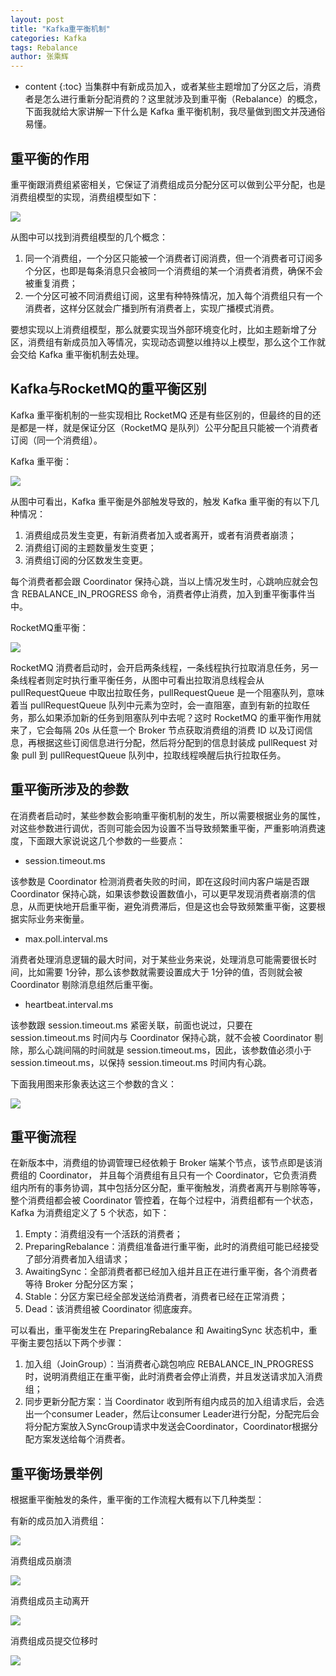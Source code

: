 ```yaml
---
layout: post
title: "Kafka重平衡机制"
categories: Kafka
tags: Rebalance
author: 张乘辉
---
```


* content
{:toc}
当集群中有新成员加入，或者某些主题增加了分区之后，消费者是怎么进行重新分配消费的？这里就涉及到重平衡（Rebalance）的概念，下面我就给大家讲解一下什么是 Kafka 重平衡机制，我尽量做到图文并茂通俗易懂。









## 重平衡的作用

重平衡跟消费组紧密相关，它保证了消费组成员分配分区可以做到公平分配，也是消费组模型的实现，消费组模型如下：

![](https://gitee.com/objcoding/md-picture/raw/master/img/kafka_1.png)



从图中可以找到消费组模型的几个概念：

1. 同一个消费组，一个分区只能被一个消费者订阅消费，但一个消费者可订阅多个分区，也即是每条消息只会被同一个消费组的某一个消费者消费，确保不会被重复消费；
2. 一个分区可被不同消费组订阅，这里有种特殊情况，加入每个消费组只有一个消费者，这样分区就会广播到所有消费者上，实现广播模式消费。

要想实现以上消费组模型，那么就要实现当外部环境变化时，比如主题新增了分区，消费组有新成员加入等情况，实现动态调整以维持以上模型，那么这个工作就会交给 Kafka 重平衡机制去处理。



## Kafka与RocketMQ的重平衡区别

Kafka 重平衡机制的一些实现相比 RocketMQ 还是有些区别的，但最终的目的还是都是一样，就是保证分区（RocketMQ 是队列）公平分配且只能被一个消费者订阅（同一个消费组）。

Kafka 重平衡：

![](https://gitee.com/objcoding/md-picture/raw/master/img/kafka_11.png)

从图中可看出，Kafka 重平衡是外部触发导致的，触发 Kafka 重平衡的有以下几种情况：

1. 消费组成员发生变更，有新消费者加入或者离开，或者有消费者崩溃；
2. 消费组订阅的主题数量发生变更；
3. 消费组订阅的分区数发生变更。

每个消费者都会跟 Coordinator 保持心跳，当以上情况发生时，心跳响应就会包含 REBALANCE_IN_PROGRESS 命令，消费者停止消费，加入到重平衡事件当中。



RocketMQ重平衡：

![](https://gitee.com/objcoding/md-picture/raw/master/img/rocketmq_16.png)

RocketMQ 消费者启动时，会开启两条线程，一条线程执行拉取消息任务，另一条线程者则定时执行重平衡任务，从图中可看出拉取消息线程会从 pullRequestQueue 中取出拉取任务，pullRequestQueue 是一个阻塞队列，意味着当 pullRequestQueue 队列中元素为空时，会一直阻塞，直到有新的拉取任务，那么如果添加新的任务到阻塞队列中去呢？这时 RocketMQ 的重平衡作用就来了，它会每隔 20s 从任意一个 Broker 节点获取消费组的消费 ID 以及订阅信息，再根据这些订阅信息进行分配，然后将分配到的信息封装成 pullRequest 对象 pull 到 pullRequestQueue 队列中，拉取线程唤醒后执行拉取任务。



## 重平衡所涉及的参数

在消费者启动时，某些参数会影响重平衡机制的发生，所以需要根据业务的属性，对这些参数进行调优，否则可能会因为设置不当导致频繁重平衡，严重影响消费速度，下面跟大家说说这几个参数的一些要点：

- session.timeout.ms

该参数是 Coordinator 检测消费者失败的时间，即在这段时间内客户端是否跟 Coordinator 保持心跳，如果该参数设置数值小，可以更早发现消费者崩溃的信息，从而更快地开启重平衡，避免消费滞后，但是这也会导致频繁重平衡，这要根据实际业务来衡量。

- max.poll.interval.ms

消费者处理消息逻辑的最大时间，对于某些业务来说，处理消息可能需要很长时间，比如需要 1分钟，那么该参数就需要设置成大于 1分钟的值，否则就会被 Coordinator 剔除消息组然后重平衡。

- heartbeat.interval.ms

该参数跟 session.timeout.ms 紧密关联，前面也说过，只要在 session.timeout.ms 时间内与 Coordinator 保持心跳，就不会被 Coordinator 剔除，那么心跳间隔的时间就是 session.timeout.ms，因此，该参数值必须小于 session.timeout.ms，以保持 session.timeout.ms 时间内有心跳。

下面我用图来形象表达这三个参数的含义：

![](https://gitee.com/objcoding/md-picture/raw/master/img/kafka_12.png)



## 重平衡流程

在新版本中，消费组的协调管理已经依赖于 Broker 端某个节点，该节点即是该消费组的 Coordinator， 并且每个消费组有且只有一个 Coordinator，它负责消费组内所有的事务协调，其中包括分区分配，重平衡触发，消费者离开与剔除等等，整个消费组都会被 Coordinator 管控着，在每个过程中，消费组都有一个状态，Kafka 为消费组定义了 5 个状态，如下：

1. Empty：消费组没有一个活跃的消费者；
2. PreparingRebalance：消费组准备进行重平衡，此时的消费组可能已经接受了部分消费者加入组请求；
3. AwaitingSync：全部消费者都已经加入组并且正在进行重平衡，各个消费者等待 Broker 分配分区方案；
4. Stable：分区方案已经全部发送给消费者，消费者已经在正常消费；
5. Dead：该消费组被 Coordinator 彻底废弃。

可以看出，重平衡发生在 PreparingRebalance 和 AwaitingSync 状态机中，重平衡主要包括以下两个步骤：

1. 加入组（JoinGroup）：当消费者心跳包响应 REBALANCE_IN_PROGRESS 时，说明消费组正在重平衡，此时消费者会停止消费，并且发送请求加入消费组；
2. 同步更新分配方案：当 Coordinator 收到所有组内成员的加入组请求后，会选出一个consumer Leader，然后让consumer Leader进行分配，分配完后会将分配方案放入SyncGroup请求中发送会Coordinator，Coordinator根据分配方案发送给每个消费者。



## 重平衡场景举例

根据重平衡触发的条件，重平衡的工作流程大概有以下几种类型：

有新的成员加入消费组：

![](https://gitee.com/objcoding/md-picture/raw/master/img/kafka_5.png)



消费组成员崩溃

![](https://gitee.com/objcoding/md-picture/raw/master/img/kafka_6.png)



消费组成员主动离开

![](https://gitee.com/objcoding/md-picture/raw/master/img/kafka_7.png)



消费组成员提交位移时

![](https://gitee.com/objcoding/md-picture/raw/master/img/kafka_8.png)


